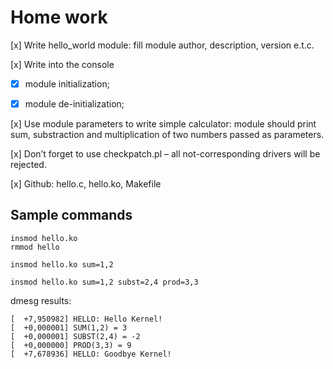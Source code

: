 # Home work
[x] Write hello_world module: fill module author, description, version e.t.c.

[x] Write into the console

- [x] module initialization;

- [x] module de-initialization;

[x] Use module parameters to write simple calculator: module should print sum,
substraction and multiplication of two numbers passed as parameters.

[x] Don’t forget to use checkpatch.pl – all not-corresponding drivers will be
rejected.

[x] Github: hello.c, hello.ko, Makefile

## Sample commands

```shell
insmod hello.ko
rmmod hello
```

```shell
insmod hello.ko sum=1,2
```

```shell
insmod hello.ko sum=1,2 subst=2,4 prod=3,3
```

dmesg results:

```shell
[  +7,950982] HELLO: Hello Kernel!
[  +0,000001] SUM(1,2) = 3
[  +0,000001] SUBST(2,4) = -2
[  +0,000000] PROD(3,3) = 9
[  +7,678936] HELLO: Goodbye Kernel!
```
